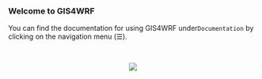 ### Welcome to GIS4WRF

You can find the documentation for using GIS4WRF under`Documentation` by clicking on the navigation menu (☰).

<br />
<p align="center">
    <img src="../../../../../gis4wrf/plugin/resources/gis4wrf_logo.svg">
</p>
